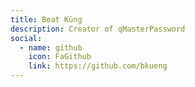 ```yaml
---
title: Beat Küng
description: Creator of qMasterPassword
social:
  - name: github
    icon: FaGithub
    link: https://github.com/bkueng
---
```

